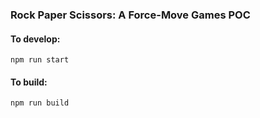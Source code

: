 ### Rock Paper Scissors: A Force-Move Games POC

#### To develop:

`npm run start`

#### To build:

`npm run build`

